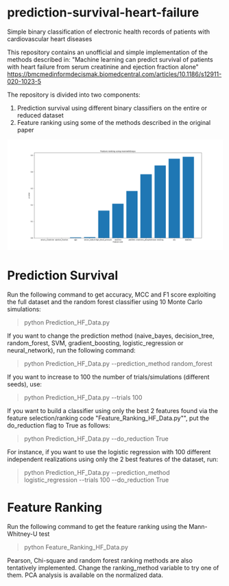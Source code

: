 # prediction-survival-heart-failure
Simple binary classification of electronic health records of patients with cardiovascular heart diseases


This repository contains an unofficial and simple implementation of the methods described in: 
"Machine learning can predict survival of patients with heart failure from serum creatinine and ejection fraction alone"
https://bmcmedinformdecismak.biomedcentral.com/articles/10.1186/s12911-020-1023-5

The repository is divided into two components: 
1. Prediction survival using different binary classifiers on the entire or reduced dataset
2. Feature ranking using some of the methods described in the original paper

<img src="https://github.com/nuletizia/prediction-survival-heart-failure/blob/main/feature_ranking_mwu.png" width=700>

# Prediction Survival

Run the following command to get accuracy, MCC and F1 score exploiting the full dataset and the random forest classifier using 10 Monte Carlo simulations:
> python Prediction_HF_Data.py

If you want to change the prediction method (naive_bayes, decision_tree, random_forest, SVM, gradient_boosting, logistic_regression or neural_network), run the following command:

> python Prediction_HF_Data.py --prediction_method random_forest

If you want to increase to 100 the number of trials/simulations (different seeds), use:

> python Prediction_HF_Data.py --trials 100

If you want to build a classifier using only the best 2 features found via the feature selection/ranking code "Feature_Ranking_HF_Data.py"", put the do_reduction flag to True as follows:

> python Prediction_HF_Data.py --do_reduction True

For instance, if you want to use the logistic regression with 100 different independent realizations using only the 2 best features of the dataset, run:

> python Prediction_HF_Data.py --prediction_method logistic_regression --trials 100 --do_reduction True

# Feature Ranking

Run the following command to get the feature ranking using the Mann-Whitney-U test

> python Feature_Ranking_HF_Data.py

Pearson, Chi-square and random forest ranking methods are also tentatively implemented. Change the ranking_method variable to try one of them.
PCA analysis is available on the normalized data.

